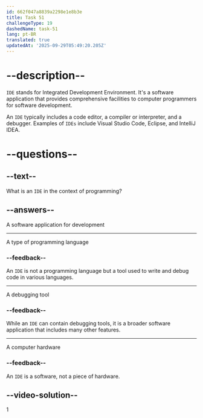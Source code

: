 ```yaml
---
id: 662f047a8839a2298e1e8b3e
title: Task 51
challengeType: 19
dashedName: task-51
lang: pt-BR
translated: true
updatedAt: '2025-09-29T05:49:20.205Z'
---
```


# --description--

`IDE` stands for Integrated Development Environment. It's a software application that provides comprehensive facilities to computer programmers for software development.

An `IDE` typically includes a code editor, a compiler or interpreter, and a debugger. Examples of `IDEs` include Visual Studio Code, Eclipse, and IntelliJ IDEA.

# --questions--

## --text--

What is an `IDE` in the context of programming?

## --answers--

A software application for development

---

A type of programming language

### --feedback--

An `IDE` is not a programming language but a tool used to write and debug code in various languages.

---

A debugging tool

### --feedback--

While an `IDE` can contain debugging tools, it is a broader software application that includes many other features.

---

A computer hardware

### --feedback--

An `IDE` is a software, not a piece of hardware.

## --video-solution--

1
